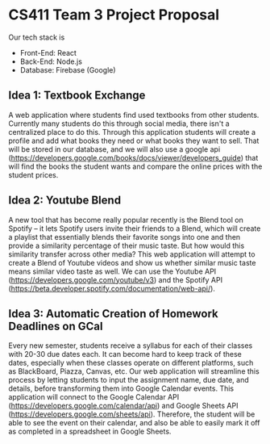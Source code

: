 # CS411 Team 3 Project Proposal 

Our tech stack is 
- Front-End: React
- Back-End: Node.js 
- Database: Firebase (Google)


## Idea 1: Textbook Exchange

A web application where students find used textbooks from other students. Currently many students do this through social media, there isn't a centralized place to do this. Through this application students will create a profile and add what books they need or what books they want to sell. That will be stored in our database, and we will also use a google api (https://developers.google.com/books/docs/viewer/developers_guide) that will find the books the student wants and compare the online prices with the student prices. 

## Idea 2: Youtube Blend

A new tool that has become really popular recently is the Blend tool on Spotify – it lets Spotify users invite their friends to a Blend, which will create a playlist that essentially blends their favorite songs into one and then provide a similarity percentage of their music taste. But how would this similarity transfer across other media? This web application will attempt to create a Blend of Youtube videos and show us whether similar music taste means similar video taste as well. We can use the Youtube API (https://developers.google.com/youtube/v3) and the Spotify API (https://beta.developer.spotify.com/documentation/web-api/). 

## Idea 3: Automatic Creation of Homework Deadlines on GCal 

Every new semester, students receive a syllabus for each of their classes with 20-30 due dates each. It can become hard to keep track of these dates, especially when these classes operate on different platforms, such as BlackBoard, Piazza, Canvas, etc. Our web application will streamline this process by letting students to input the assignment name, due date, and details, before transforming them into Google Calendar events. This application will connect to the Google Calendar API (https://developers.google.com/calendar/api) and Google Sheets API (https://developers.google.com/sheets/api). Therefore, the student will be able to see the event on their calendar, and also be able to easily mark it off as completed in a spreadsheet in Google Sheets. 

